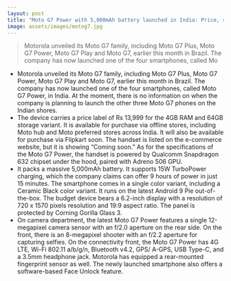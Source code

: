 ```yaml
---
layout: post
title: "Moto G7 Power with 5,000mAh battery launched in India: Price, specifications and features."
image: assets/images/motog7.jpg
---
```

> Motorola unveiled its Moto G7 family, including Moto G7 Plus, Moto G7 Power, Moto G7 Play and Moto G7, earlier this month in Brazil. The company has now launched one of the four smartphones, called Mo
* Motorola unveiled its Moto G7 family, including Moto G7 Plus, Moto G7 Power, Moto G7 Play and Moto G7, earlier this month in Brazil. The company has now launched one of the four smartphones, called Moto G7 Power, in India. At the moment, there is no information on when the company is planning to launch the other three Moto G7 phones on the Indian shores.
* The device carries a price label of Rs 13,999 for the 4GB RAM and 64GB storage variant. It is available for purchase via offline stores, including Moto hub and Moto preferred stores across India. It will also be available for purchase via Flipkart soon. The handset is listed on the e-commerce website, but it is showing “Coming soon.” As for the specifications of the Moto G7 Power, the handset is powered by Qualcomm Snapdragon 632 chipset under the hood, paired with Adreno 506 GPU.
* It packs a massive 5,000mAh battery. It supports 15W TurboPower charging, which the company claims can offer 9 hours of power in just 15 minutes. The smartphone comes in a single color variant, including a Ceramic Black color variant. It runs on the latest Android 9 Pie out-of-the-box. The budget device bears a 6.2-inch display with a resolution of 720 x 1570 pixels resolution and 19:9 aspect ratio. The panel is protected by Corning Gorilla Glass 3.
* On camera department, the latest Moto G7 Power features a single 12-megapixel camera sensor with an f/2.0 aperture on the rear side. On the front, there is an 8-megapixel shooter with an f/2.2 aperture for capturing selfies. On the connectivity front, the Moto G7 Power has 4G LTE, Wi-Fi 802.11 a/b/g/n, Bluetooth v4.2, GPS/ A-GPS, USB Type-C, and a 3.5mm headphone jack. Motorola has equipped a rear-mounted fingerprint sensor as well. The newly launched smartphone also offers a software-based Face Unlock feature.
